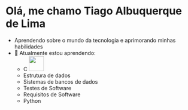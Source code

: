 # Olá, me chamo Tiago Albuquerque de Lima
- Aprendendo sobre o mundo da tecnologia e aprimorando minhas habilidades
- 🌱 Atualmente estou aprendendo:
  - C <img loading="lazy" src="[https://cdn.jsdelivr.net/gh/devicons/devicon/icons/git/git-original.svg](https://cdn.jsdelivr.net/gh/devicons/devicon/icons/c/c-original.svg)" width="40" height="40"/>
  - Estrutura de dados
  - Sistemas de bancos de dados
  - Testes de Software
  - Requisitos de Software
  - Python          
          
          
